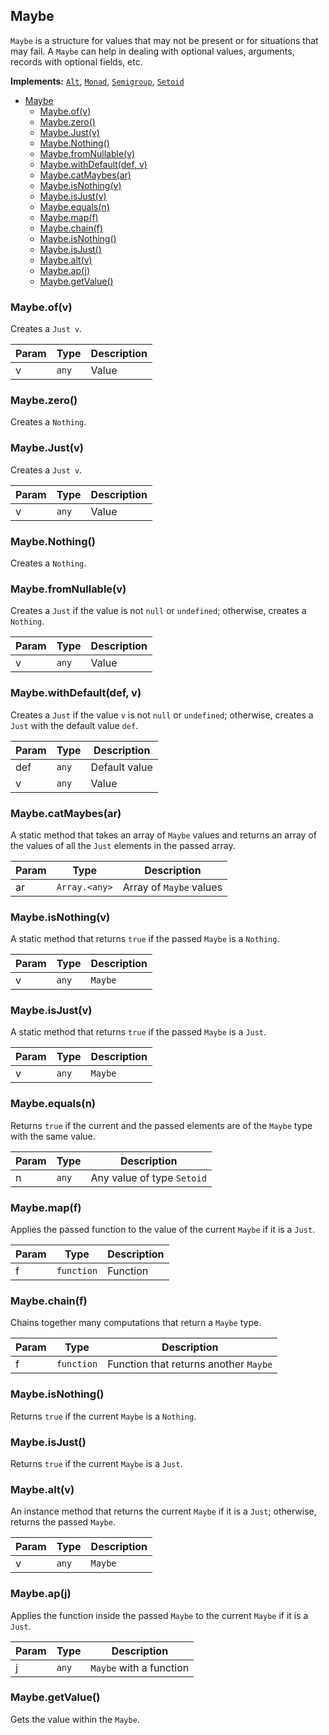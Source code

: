 <a name="Maybe"></a>

## Maybe

`Maybe` is a structure for values that may not be present or for situations that may fail. A `Maybe` can help in dealing with optional values, arguments, records with optional fields, etc.

**Implements:** <code>[Alt](https://github.com/fantasyland/fantasy-land#alt)</code>, <code>[Monad](https://github.com/fantasyland/fantasy-land#monad)</code>, <code>[Semigroup](https://github.com/fantasyland/fantasy-land#semigroup)</code>, <code>[Setoid](https://github.com/fantasyland/fantasy-land#setoid)</code>

- [Maybe](#maybe)
    - [Maybe.of(v)](#maybeofv)
    - [Maybe.zero()](#maybezero)
    - [Maybe.Just(v)](#maybejustv)
    - [Maybe.Nothing()](#maybenothing)
    - [Maybe.fromNullable(v)](#maybefromnullablev)
    - [Maybe.withDefault(def, v)](#maybewithdefaultdef-v)
    - [Maybe.catMaybes(ar)](#maybecatmaybesar)
    - [Maybe.isNothing(v)](#maybeisnothingv)
    - [Maybe.isJust(v)](#maybeisjustv)
    - [Maybe.equals(n)](#maybeequalsn)
    - [Maybe.map(f)](#maybemapf)
    - [Maybe.chain(f)](#maybechainf)
    - [Maybe.isNothing()](#maybeisnothing)
    - [Maybe.isJust()](#maybeisjust)
    - [Maybe.alt(v)](#maybealtv)
    - [Maybe.ap(j)](#maybeapj)
    - [Maybe.getValue()](#maybegetvalue)

<a name="Maybe.of"></a>

### Maybe.of(v)

Creates a `Just v`.

| Param | Type             | Description |
| ----- | ---------------- | ----------- |
| v     | <code>any</code> | Value       |

<a name="Maybe.zero"></a>

### Maybe.zero()

Creates a `Nothing`.

<a name="Maybe.Just"></a>

### Maybe.Just(v)

Creates a `Just v`.

| Param | Type             | Description |
| ----- | ---------------- | ----------- |
| v     | <code>any</code> | Value       |

<a name="Maybe.Nothing"></a>

### Maybe.Nothing()

Creates a `Nothing`.

<a name="Maybe.fromNullable"></a>

### Maybe.fromNullable(v)

Creates a `Just` if the value is not `null` or `undefined`; otherwise, creates a `Nothing`.

| Param | Type             | Description |
| ----- | ---------------- | ----------- |
| v     | <code>any</code> | Value       |

<a name="Maybe.withDefault"></a>

### Maybe.withDefault(def, v)

Creates a `Just` if the value `v` is not `null` or `undefined`; otherwise, creates a `Just` with the default value `def`.

| Param | Type             | Description   |
| ----- | ---------------- | ------------- |
| def   | <code>any</code> | Default value |
| v     | <code>any</code> | Value         |

<a name="Maybe.catMaybes"></a>

### Maybe.catMaybes(ar)

A static method that takes an array of `Maybe` values and returns an array of the values of all the `Just` elements in the passed array.

| Param | Type                           | Description             |
| ----- | ------------------------------ | ----------------------- |
| ar    | <code>Array.&lt;any&gt;</code> | Array of `Maybe` values |

<a name="Maybe.isNothing"></a>

### Maybe.isNothing(v)

A static method that returns `true` if the passed `Maybe` is a `Nothing`.

| Param | Type             | Description |
| ----- | ---------------- | ----------- |
| v     | <code>any</code> | `Maybe`     |

<a name="Maybe.isJust"></a>

### Maybe.isJust(v)

A static method that returns `true` if the passed `Maybe` is a `Just`.

| Param | Type             | Description |
| ----- | ---------------- | ----------- |
| v     | <code>any</code> | `Maybe`     |

<a name="Maybe.equals"></a>

### Maybe.equals(n)

Returns `true` if the current and the passed elements are of the `Maybe` type with the same value.

| Param | Type             | Description                |
| ----- | ---------------- | -------------------------- |
| n     | <code>any</code> | Any value of type `Setoid` |

<a name="Maybe.map"></a>

### Maybe.map(f)

Applies the passed function to the value of the current `Maybe` if it is a `Just`.

| Param | Type                  | Description |
| ----- | --------------------- | ----------- |
| f     | <code>function</code> | Function    |

<a name="Maybe.chain"></a>

### Maybe.chain(f)

Chains together many computations that return a `Maybe` type.

| Param | Type                  | Description                           |
| ----- | --------------------- | ------------------------------------- |
| f     | <code>function</code> | Function that returns another `Maybe` |

<a name="Maybe.isNothing"></a>

### Maybe.isNothing()

Returns `true` if the current `Maybe` is a `Nothing`.

<a name="Maybe.isJust"></a>

### Maybe.isJust()

Returns `true` if the current `Maybe` is a `Just`.

<a name="Maybe.alt"></a>

### Maybe.alt(v)

An instance method that returns the current `Maybe` if it is a `Just`; otherwise, returns the passed `Maybe`.

| Param | Type             | Description |
| ----- | ---------------- | ----------- |
| v     | <code>any</code> | `Maybe`     |

<a name="Maybe.ap"></a>

### Maybe.ap(j)

Applies the function inside the passed `Maybe` to the current `Maybe` if it is a `Just`.

| Param | Type             | Description             |
| ----- | ---------------- | ----------------------- |
| j     | <code>any</code> | `Maybe` with a function |

<a name="Maybe.getValue"></a>

### Maybe.getValue()

Gets the value within the `Maybe`.
